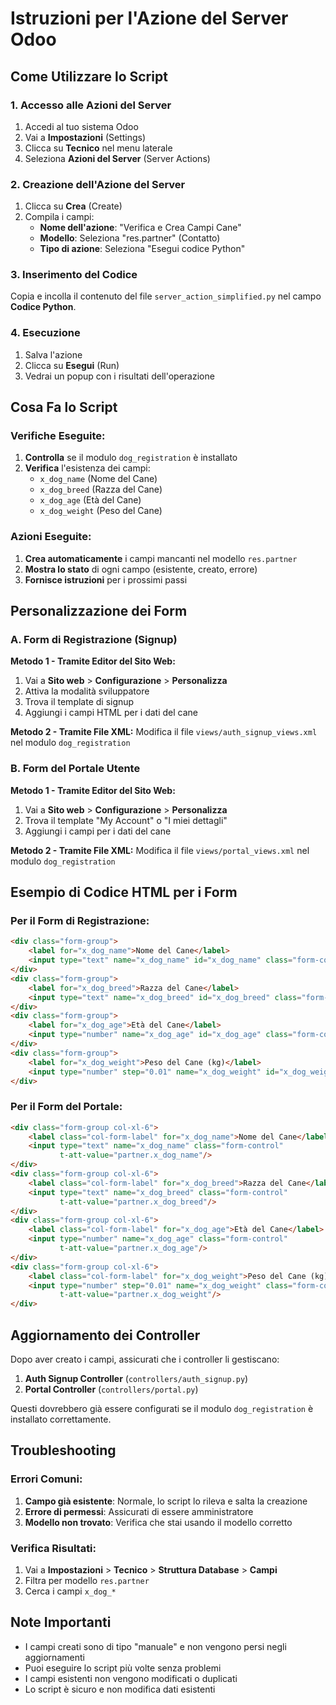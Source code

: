 # Istruzioni per l'Azione del Server Odoo

## Come Utilizzare lo Script

### 1. Accesso alle Azioni del Server
1. Accedi al tuo sistema Odoo
2. Vai a **Impostazioni** (Settings)
3. Clicca su **Tecnico** nel menu laterale
4. Seleziona **Azioni del Server** (Server Actions)

### 2. Creazione dell'Azione del Server
1. Clicca su **Crea** (Create)
2. Compila i campi:
   - **Nome dell'azione**: "Verifica e Crea Campi Cane"
   - **Modello**: Seleziona "res.partner" (Contatto)
   - **Tipo di azione**: Seleziona "Esegui codice Python"

### 3. Inserimento del Codice
Copia e incolla il contenuto del file `server_action_simplified.py` nel campo **Codice Python**.

### 4. Esecuzione
1. Salva l'azione
2. Clicca su **Esegui** (Run)
3. Vedrai un popup con i risultati dell'operazione

## Cosa Fa lo Script

### Verifiche Eseguite:
1. **Controlla** se il modulo `dog_registration` è installato
2. **Verifica** l'esistenza dei campi:
   - `x_dog_name` (Nome del Cane)
   - `x_dog_breed` (Razza del Cane) 
   - `x_dog_age` (Età del Cane)
   - `x_dog_weight` (Peso del Cane)

### Azioni Eseguite:
1. **Crea automaticamente** i campi mancanti nel modello `res.partner`
2. **Mostra lo stato** di ogni campo (esistente, creato, errore)
3. **Fornisce istruzioni** per i prossimi passi

## Personalizzazione dei Form

### A. Form di Registrazione (Signup)

**Metodo 1 - Tramite Editor del Sito Web:**
1. Vai a **Sito web** > **Configurazione** > **Personalizza**
2. Attiva la modalità sviluppatore
3. Trova il template di signup
4. Aggiungi i campi HTML per i dati del cane

**Metodo 2 - Tramite File XML:**
Modifica il file `views/auth_signup_views.xml` nel modulo `dog_registration`

### B. Form del Portale Utente

**Metodo 1 - Tramite Editor del Sito Web:**
1. Vai a **Sito web** > **Configurazione** > **Personalizza**
2. Trova il template "My Account" o "I miei dettagli"
3. Aggiungi i campi per i dati del cane

**Metodo 2 - Tramite File XML:**
Modifica il file `views/portal_views.xml` nel modulo `dog_registration`

## Esempio di Codice HTML per i Form

### Per il Form di Registrazione:
```html
<div class="form-group">
    <label for="x_dog_name">Nome del Cane</label>
    <input type="text" name="x_dog_name" id="x_dog_name" class="form-control"/>
</div>
<div class="form-group">
    <label for="x_dog_breed">Razza del Cane</label>
    <input type="text" name="x_dog_breed" id="x_dog_breed" class="form-control"/>
</div>
<div class="form-group">
    <label for="x_dog_age">Età del Cane</label>
    <input type="number" name="x_dog_age" id="x_dog_age" class="form-control"/>
</div>
<div class="form-group">
    <label for="x_dog_weight">Peso del Cane (kg)</label>
    <input type="number" step="0.01" name="x_dog_weight" id="x_dog_weight" class="form-control"/>
</div>
```

### Per il Form del Portale:
```html
<div class="form-group col-xl-6">
    <label class="col-form-label" for="x_dog_name">Nome del Cane</label>
    <input type="text" name="x_dog_name" class="form-control"
           t-att-value="partner.x_dog_name"/>
</div>
<div class="form-group col-xl-6">
    <label class="col-form-label" for="x_dog_breed">Razza del Cane</label>
    <input type="text" name="x_dog_breed" class="form-control"
           t-att-value="partner.x_dog_breed"/>
</div>
<div class="form-group col-xl-6">
    <label class="col-form-label" for="x_dog_age">Età del Cane</label>
    <input type="number" name="x_dog_age" class="form-control"
           t-att-value="partner.x_dog_age"/>
</div>
<div class="form-group col-xl-6">
    <label class="col-form-label" for="x_dog_weight">Peso del Cane (kg)</label>
    <input type="number" step="0.01" name="x_dog_weight" class="form-control"
           t-att-value="partner.x_dog_weight"/>
</div>
```

## Aggiornamento dei Controller

Dopo aver creato i campi, assicurati che i controller li gestiscano:

1. **Auth Signup Controller** (`controllers/auth_signup.py`)
2. **Portal Controller** (`controllers/portal.py`)

Questi dovrebbero già essere configurati se il modulo `dog_registration` è installato correttamente.

## Troubleshooting

### Errori Comuni:
1. **Campo già esistente**: Normale, lo script lo rileva e salta la creazione
2. **Errore di permessi**: Assicurati di essere amministratore
3. **Modello non trovato**: Verifica che stai usando il modello corretto

### Verifica Risultati:
1. Vai a **Impostazioni** > **Tecnico** > **Struttura Database** > **Campi**
2. Filtra per modello `res.partner`
3. Cerca i campi `x_dog_*`

## Note Importanti

- I campi creati sono di tipo "manuale" e non vengono persi negli aggiornamenti
- Puoi eseguire lo script più volte senza problemi
- I campi esistenti non vengono modificati o duplicati
- Lo script è sicuro e non modifica dati esistenti